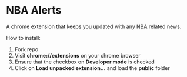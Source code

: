 # NBA Alerts

A chrome extension that keeps you updated with any NBA related news.

How to install:

1) Fork repo
2) Visit **chrome://extensions** on your chrome browser
3) Ensure that the checkbox on **Developer mode** is checked
4) Click on **Load unpacked extension...** and load the **public** folder
